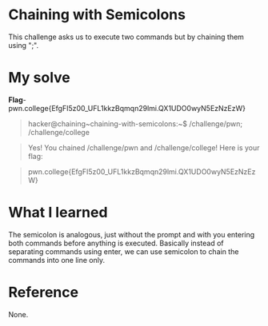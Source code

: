 # Chaining with Semicolons
This challenge asks us to execute two commands but by chaining them using ";". 
# My solve
**Flag**-pwn.college{EfgFI5z00_UFL1kkzBqmqn29lmi.QX1UDO0wyN5EzNzEzW}

>hacker@chaining~chaining-with-semicolons:~$ /challenge/pwn; /challenge/college

>Yes! You chained /challenge/pwn and /challenge/college! Here is your flag:

>pwn.college{EfgFI5z00_UFL1kkzBqmqn29lmi.QX1UDO0wyN5EzNzEzW}

# What I learned
The semicolon is analogous, just without the prompt and with you entering both commands before anything is executed.
Basically instead of separating commands using enter, we can use semicolon to chain the commands into one line only.

# Reference
None.

